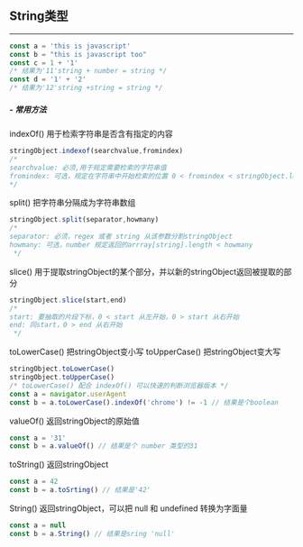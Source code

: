 ## String类型

---

```javascript
const a = 'this is javascript'
const b = "this is javascript too"
const c = 1 + '1'
/* 结果为'11'string + number = string */
const d = '1' + '2'
/* 结果为'12'string +string = string */
```

##### - 常用方法
indexOf() 用于检索字符串是否含有指定的内容
```javascript
stringObject.indexof(searchvalue,fromindex)
/* 
searchvalue: 必须,用于规定需要检索的字符串值
fromindex: 可选，规定在字符串中开始检索的位置 0 < fromindex < stringObject.length-1
*/
```
split() 把字符串分隔成为字符串数组
```javascript
stringObject.split(separator,howmany)
/* 
separator: 必须，regex 或者 string 从该参数分割stringObject
howmany: 可选，number 规定返回的arrray[string].length < howmany 
 */
```
slice() 用于提取stringObject的某个部分，并以新的stringObject返回被提取的部分
```javascript
stringObject.slice(start,end)
/* 
start: 要抽取的片段下标，0 < start 从左开始，0 > start 从右开始
end: 同start，0 > end 从右开始
 */
```
toLowerCase() 把stringObject变小写
toUpperCase() 把stringObject变大写
```javascript
stringObject.toLowerCase()
stringObject.toUpperCase()
/* toLowerCase() 配合 indexOf() 可以快速的判断浏览器版本 */
const a = navigator.userAgent
const b = a.toLowerCase().indexOf('chrome') != -1 // 结果是个boolean
```
valueOf() 返回stringObject的原始值
```javascript
const a = '31'
const b = a.valueOf() // 结果是个 number 类型的31
```
toString() 返回stringObject
```javascript
const a = 42
const b = a.toSrting() // 结果是'42'
```
String() 返回stringObject，可以把 null 和 undefined 转换为字面量
```javascript
const a = null
const b = a.String() // 结果是sring 'null'
```